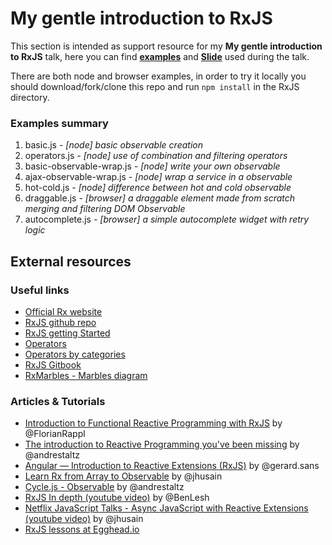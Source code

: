 # My gentle introduction to RxJS
This section is intended as support resource for my **My gentle introduction to RxJS**  talk, here you can find **[examples](https://github.com/mattiaocchiuto/talks/blob/master/RxJS/README.md#examples-summary)** and **[Slide](http://slides.com/mattiaocchiuto/an-introduction-to-rxjs/live)** used during the talk.

There are both node and browser examples, in order to try it locally you should download/fork/clone this repo and  run ```npm install``` in the RxJS directory.

### Examples summary
1. basic.js _- [node] basic observable creation_
2. operators.js _- [node] use of combination and filtering operators_
3. basic-observable-wrap.js _- [node] write your own observable_
4. ajax-observable-wrap.js _- [node] wrap a service in a observable_
5. hot-cold.js _- [node] difference between hot and cold observable_
6. draggable.js _- [browser] a draggable element made from scratch merging and filtering DOM Observable_
7. autocomplete.js _- [browser] a simple autocomplete widget with retry logic_

## External resources
### Useful links
* [Official Rx website](http://reactivex.io/)
* [RxJS github repo](https://github.com/Reactive-Extensions/RxJS)
* [RxJS getting Started](https://github.com/Reactive-Extensions/RxJS/tree/master/doc/gettingstarted)
* [Operators](https://github.com/Reactive-Extensions/RxJS/tree/master/doc/api/core/operators)
* [Operators by categories](https://github.com/Reactive-Extensions/RxJS/blob/master/doc/gettingstarted/categories.md)
* [RxJS Gitbook](http://xgrommx.github.io/rx-book/index.html)
* [RxMarbles - Marbles diagram](http://rxmarbles.com/)

### Articles & Tutorials
* [Introduction to Functional Reactive Programming with RxJS](http://www.sitepoint.com/functional-reactive-programming-rxjs/) by @FlorianRappl
* [The introduction to Reactive Programming you've been missing](https://gist.github.com/staltz/868e7e9bc2a7b8c1f754) by @andrestaltz
* [Angular — Introduction to Reactive Extensions (RxJS)](https://medium.com/google-developer-experts/angular-introduction-to-reactive-extensions-rxjs-a86a7430a61f#.90u20kh3j) by @gerard.sans
* [Learn Rx from Array to Observable](http://reactivex.io/learnrx/) by @jhusain
* [Cycle.js - Observable](http://cycle.js.org/observables.html) by @andrestaltz
* [RxJS In depth (youtube video)](https://www.youtube.com/watch?v=KOOT7BArVHQ) by @BenLesh
* [Netflix JavaScript Talks - Async JavaScript with Reactive Extensions (youtube video)](https://www.youtube.com/watch?v=XRYN2xt11Ek) by @jhusain
* [RxJS lessons at Egghead.io](https://egghead.io/technologies/rx)
